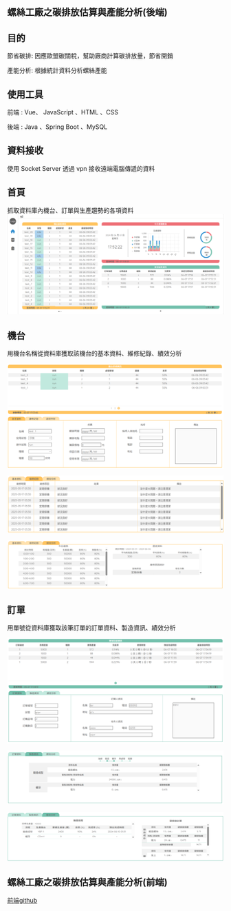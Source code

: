 ## 螺絲工廠之碳排放估算與產能分析(後端)

## 目的

節省碳排: 因應歐盟碳關稅，幫助廠商計算碳排放量，節省開銷

產能分析: 根據統計資料分析螺絲產能 

## 使用工具

前端 : Vue、 JavaScript 、HTML 、CSS

後端 : Java 、Spring Boot 、MySQL 

## 資料接收
使用 Socket Server 透過 vpn 接收遠端電腦傳遞的資料

## 首頁

抓取資料庫內機台、訂單與生產趨勢的各項資料
![image](https://github.com/daidai12332/screw/blob/main/img/%E9%A6%96%E9%A0%81.png)

## 機台

用機台名稱從資料庫獲取該機台的基本資料、維修紀錄、績效分析

![image](https://github.com/daidai12332/screw/blob/main/img/%E6%A9%9F%E5%8F%B0(%E5%9F%BA%E6%9C%AC%E8%B3%87%E6%96%99).png)

![image](https://github.com/daidai12332/screw/blob/main/img/%E6%A9%9F%E5%8F%B0(%E7%B6%AD%E4%BF%AE%E7%B4%80%E9%8C%84).png)

![image](https://github.com/daidai12332/screw/blob/main/img/%E6%A9%9F%E5%8F%B0(%E7%B8%BE%E6%95%88%E5%88%86%E6%9E%90).png)

## 訂單

用單號從資料庫獲取該筆訂單的訂單資料、製造資訊、績效分析

![image](https://github.com/daidai12332/screw/blob/main/img/%E8%A8%82%E5%96%AE(%E8%A8%82%E5%96%AE%E8%B3%87%E6%96%99).png)

![image](https://github.com/daidai12332/screw/blob/main/img/%E8%A8%82%E5%96%AE(%E8%A3%BD%E9%80%A0%E8%B3%87%E8%A8%8A).png)

![image](https://github.com/daidai12332/screw/blob/main/img/%E8%A8%82%E5%96%AE(%E7%B8%BE%E6%95%88%E5%88%86%E6%9E%90).png)

## 螺絲工廠之碳排放估算與產能分析(前端)

[前端github](https://github.com/daidai12332/screwWeb)


